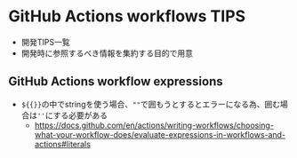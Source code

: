 # GitHub Actions workflows TIPS

- 開発TIPS一覧
- 開発時に参照するべき情報を集約する目的で用意

## GitHub Actions workflow expressions

- `${{}}`の中でstringを使う場合、`""`で囲もうとするとエラーになる為、囲む場合は`''`にする必要がある
  - <https://docs.github.com/en/actions/writing-workflows/choosing-what-your-workflow-does/evaluate-expressions-in-workflows-and-actions#literals>

